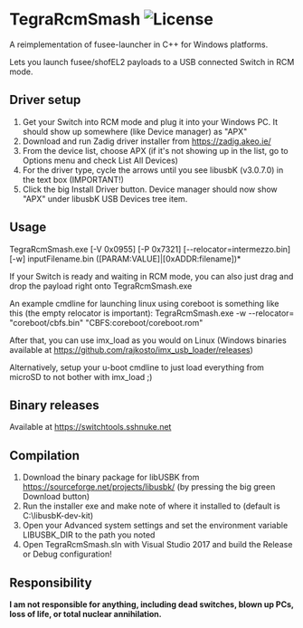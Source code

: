 # TegraRcmSmash ![License](https://img.shields.io/badge/License-GPLv3-blue.svg)
A reimplementation of fusee-launcher in C++ for Windows platforms.

Lets you launch fusee/shofEL2 payloads to a USB connected Switch in RCM mode.

## Driver setup
 1. Get your Switch into RCM mode and plug it into your Windows PC. It should show up somewhere (like Device manager) as "APX"
 2. Download and run Zadig driver installer from https://zadig.akeo.ie/
 3. From the device list, choose APX (if it's not showing up in the list, go to Options menu and check List All Devices)
 4. For the driver type, cycle the arrows until you see libusbK (v3.0.7.0) in the text box (IMPORTANT!)
 5. Click the big Install Driver button. Device manager should now show "APX" under libusbK USB Devices tree item.

## Usage
 TegraRcmSmash.exe [-V 0x0955] [-P 0x7321] [--relocator=intermezzo.bin] [-w] inputFilename.bin ([PARAM:VALUE]|[0xADDR:filename])*

 If your Switch is ready and waiting in RCM mode, you can also just drag and drop the payload right onto TegraRcmSmash.exe

 An example cmdline for launching linux using coreboot is something like this (the empty relocator is important):
   TegraRcmSmash.exe -w --relocator= "coreboot/cbfs.bin" "CBFS:coreboot/coreboot.rom"

 After that, you can use imx_load as you would on Linux (Windows binaries available at https://github.com/rajkosto/imx_usb_loader/releases)

 Alternatively, setup your u-boot cmdline to just load everything from microSD to not bother with imx_load ;)


## Binary releases
 Available at https://switchtools.sshnuke.net

## Compilation
 1. Download the binary package for libUSBK from https://sourceforge.net/projects/libusbk/ (by pressing the big green Download button)
 2. Run the installer exe and make note of where it installed to (default is C:\libusbK-dev-kit)
 3. Open your Advanced system settings and set the environment variable LIBUSBK_DIR to the path you noted
 4. Open TegraRcmSmash.sln with Visual Studio 2017 and build the Release or Debug configuration!

## Responsibility

**I am not responsible for anything, including dead switches, blown up PCs, loss of life, or total nuclear annihilation.**
